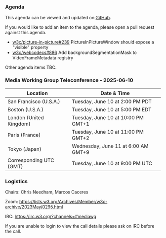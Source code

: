 ### Agenda

This agenda can be viewed and updated on [GitHub](https://github.com/w3c/media-wg/blob/main/meetings/2025-06-10-Media_Working_Group_Teleconference-agenda.md).

If you would like to add an item to the agenda, please open a pull request against this agenda.

* [w3c/picture-in-picture#239](https://github.com/w3c/picture-in-picture/issues/239) PictureInPictureWindow should expose a "visible" property
* [w3c/webcodecs#886](https://github.com/w3c/webcodecs/pull/886) Add backgroundSegmentationMask to VideoFrameMetadata registry

Other agenda items TBC.

### Media Working Group Teleconference - 2025-06-10

| Location | Date & Time |
| -------- | ----------- |
| San Francisco (U.S.A.) | Tuesday, June 10 at 2:00 PM PDT |
| Boston (U.S.A.) | Tuesday, June 10 at 5:00 PM EDT |
| London (United Kingdom) | Tuesday, June 10 at 10:00 PM GMT+1 |
| Paris (France) | Tuesday, June 10 at 11:00 PM GMT+2 |
| Tokyo (Japan) | Wednesday, June 11 at 6:00 AM GMT+9 |
| Corresponding UTC (GMT) | Tuesday, June 10 at 9:00 PM UTC |

### Logistics

Chairs: Chris Needham, Marcos Caceres

Zoom: https://lists.w3.org/Archives/Member/w3c-archive/2023May/0295.html

IRC: https://irc.w3.org/?channels=#mediawg

If you are unable to login to view the call details please ask on IRC before the call.
